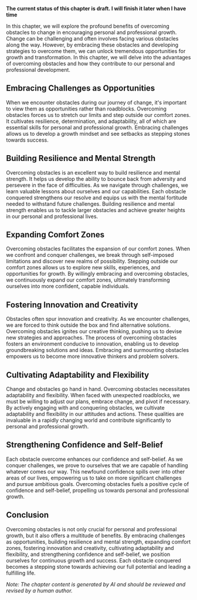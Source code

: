 **The current status of this chapter is draft. I will finish it later when I have time**

In this chapter, we will explore the profound benefits of overcoming obstacles to change in encouraging personal and professional growth. Change can be challenging and often involves facing various obstacles along the way. However, by embracing these obstacles and developing strategies to overcome them, we can unlock tremendous opportunities for growth and transformation. In this chapter, we will delve into the advantages of overcoming obstacles and how they contribute to our personal and professional development.

Embracing Challenges as Opportunities
-------------------------------------

When we encounter obstacles during our journey of change, it's important to view them as opportunities rather than roadblocks. Overcoming obstacles forces us to stretch our limits and step outside our comfort zones. It cultivates resilience, determination, and adaptability, all of which are essential skills for personal and professional growth. Embracing challenges allows us to develop a growth mindset and see setbacks as stepping stones towards success.

Building Resilience and Mental Strength
---------------------------------------

Overcoming obstacles is an excellent way to build resilience and mental strength. It helps us develop the ability to bounce back from adversity and persevere in the face of difficulties. As we navigate through challenges, we learn valuable lessons about ourselves and our capabilities. Each obstacle conquered strengthens our resolve and equips us with the mental fortitude needed to withstand future challenges. Building resilience and mental strength enables us to tackle larger obstacles and achieve greater heights in our personal and professional lives.

Expanding Comfort Zones
-----------------------

Overcoming obstacles facilitates the expansion of our comfort zones. When we confront and conquer challenges, we break through self-imposed limitations and discover new realms of possibility. Stepping outside our comfort zones allows us to explore new skills, experiences, and opportunities for growth. By willingly embracing and overcoming obstacles, we continuously expand our comfort zones, ultimately transforming ourselves into more confident, capable individuals.

Fostering Innovation and Creativity
-----------------------------------

Obstacles often spur innovation and creativity. As we encounter challenges, we are forced to think outside the box and find alternative solutions. Overcoming obstacles ignites our creative thinking, pushing us to devise new strategies and approaches. The process of overcoming obstacles fosters an environment conducive to innovation, enabling us to develop groundbreaking solutions and ideas. Embracing and surmounting obstacles empowers us to become more innovative thinkers and problem solvers.

Cultivating Adaptability and Flexibility
----------------------------------------

Change and obstacles go hand in hand. Overcoming obstacles necessitates adaptability and flexibility. When faced with unexpected roadblocks, we must be willing to adjust our plans, embrace change, and pivot if necessary. By actively engaging with and conquering obstacles, we cultivate adaptability and flexibility in our attitudes and actions. These qualities are invaluable in a rapidly changing world and contribute significantly to personal and professional growth.

Strengthening Confidence and Self-Belief
----------------------------------------

Each obstacle overcome enhances our confidence and self-belief. As we conquer challenges, we prove to ourselves that we are capable of handling whatever comes our way. This newfound confidence spills over into other areas of our lives, empowering us to take on more significant challenges and pursue ambitious goals. Overcoming obstacles fuels a positive cycle of confidence and self-belief, propelling us towards personal and professional growth.

Conclusion
----------

Overcoming obstacles is not only crucial for personal and professional growth, but it also offers a multitude of benefits. By embracing challenges as opportunities, building resilience and mental strength, expanding comfort zones, fostering innovation and creativity, cultivating adaptability and flexibility, and strengthening confidence and self-belief, we position ourselves for continuous growth and success. Each obstacle conquered becomes a stepping stone towards achieving our full potential and leading a fulfilling life.

*Note: The chapter content is generated by AI and should be reviewed and revised by a human author.*
